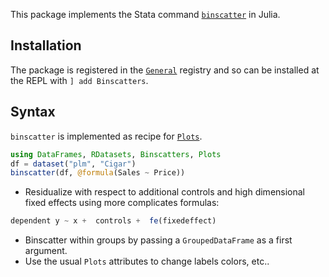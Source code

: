 This package implements the Stata command [`binscatter`](https://github.com/michaelstepner/binscatter) in Julia. 

## Installation
The package is registered in the [`General`](https://github.com/JuliaRegistries/General) registry and so can be installed at the REPL with `] add Binscatters`.

## Syntax
`binscatter` is implemented as recipe for [`Plots`](https://github.com/JuliaPlots/Plots.jl). 

```julia
using DataFrames, RDatasets, Binscatters, Plots
df = dataset("plm", "Cigar")
binscatter(df, @formula(Sales ~ Price))
```

- Residualize with respect to additional controls and high dimensional fixed effects using more complicates formulas:
```julia
dependent y ~ x +  controls +  fe(fixedeffect)
```
- Binscatter within groups by passing a `GroupedDataFrame` as a first argument.
- Use the usual `Plots` attributes to change labels colors, etc..

